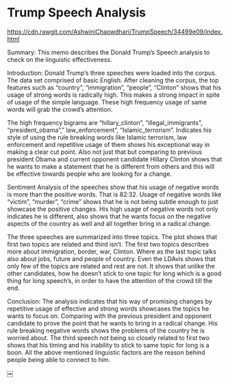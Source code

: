 # Trump Speech Analysis

https://cdn.rawgit.com/AshwiniChaowdhari/TrumpSpeech/34499e09/index.html

Summary:
This memo describes the Donald Trump’s Speech analysis to check on the linguistic effectiveness.

Introduction:
Donald Trump’s three speeches were loaded into the corpus. The data set comprised of basic English. After cleaning the corpus, the top features such as “country”, “immigration”, “people”, “Clinton” shows that his usage of strong words is radically high. This makes a strong impact in spite of usage of the simple language. These high frequency usage of same words will grab the crowd’s attention.

The high frequency bigrams are “hillary_clinton”, “illegal_immigrants”, “president_obama”,” law_enforcement”, “Islamic_terrorism”. Indicates his style of using the rule breaking words like Islamic terrorism, law enforcement and repetitive usage of them shows his exceptional way in making a clear cut point. Also not just that but comparing to previous president Obama and current opponent candidate Hillary Clinton shows that he wants to make a statement that he is different from others and this will be effective towards people who are looking for a change.

Sentiment Analysis of the speeches show that his usage of negative words is more than the positive words. That is 82:32. Usage of negative words like “victim”, “murder”, “crime” shows that he is not being subtle enough to just showcase the positive changes. His high usage of negative words not only indicates he is different, also shows that he wants focus on the negative aspects of the country as well and all together bring in a radical change.

The three speeches are summarized into three topics. The plot shows that first two topics are related and third isn’t. The first two topics describes more about immigration, border, war, Clinton. Where as the last topic talks also about jobs, future and people of country. Even the LDAvis shows that only few of the topics are related and rest are not. It shows that unlike the other candidates, how he doesn’t stick to one topic for long which is a good thing for long speech’s, in order to have the attention of the crowd till the end.

Conclusion:
The analysis indicates that his way of promising changes by repetitive usage of effective and strong words showcases the topics he wants to focus on. Comparing with the previous president and opponent candidate to prove the point that he wants to bring in a radical change. His rule breaking negative words shows the problems of the country he is worried about. The third speech not being so closely related to first two shows that his timing and his inability to stick to same topic for long is a boon. All the above mentioned linguistic factors are the reason behind people being able to connect to him.


￼
